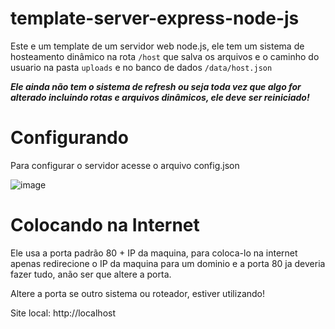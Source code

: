 # template-server-express-node-js

Este e um template de um servidor web node.js, ele tem um sistema de hosteamento dinâmico na rota ```/host``` que salva os arquivos e o caminho do usuario na pasta ```uploads``` e no banco de dados ``` /data/host.json ```

***Ele ainda não tem o sistema de refresh ou seja toda vez que algo for alterado incluindo rotas e arquivos dinâmicos, ele deve ser reiniciado!***

# Configurando
Para configurar o servidor acesse o arquivo config.json

![image](https://github.com/LUISDASARTIMANHAS/template-server-express-node-js/assets/75493473/19003f8a-7d5e-4023-994c-4c3716ae9a3c)


# Colocando na Internet 
Ele usa a porta padrão 80 + IP da maquina, para coloca-lo na internet apenas redirecione o IP da maquina para um dominio e a porta 80 ja deveria fazer tudo, anão ser que altere a porta.

Altere a porta se outro sistema ou roteador, estiver utilizando!

Site local: http://localhost
